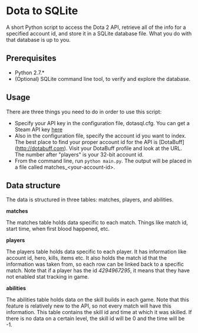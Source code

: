 Dota to SQLite
================================

A short Python script to access the Dota 2 API, retrieve all of the info for a
specified account id, and store it in a SQLite database file. What you do with
that database is up to you.

Prerequisites
-------------------------
* Python 2.7.*
* (Optional) SQLite command line tool, to verify and explore the database.

Usage
-------------------------
There are three things you need to do in order to use this script:

* Specify your API key in the configuration file, dotasql.cfg. You can get a
Steam API key [here](http://steamcommunity.com/dev/apikey)
* Also in the configuration file, specify the account id you want to index.
The best place to find your proper account id for the API is [DotaBuff]
(http://dotabuff.com). Visit your DotaBuff profile and look at the URL.
The number after "players" is your 32-bit account id.
* From the command line, run `python main.py`. The output will be placed in a
file called matches_\<your-account-id\>.

Data structure
-------------------------
The data is structured in three tables: matches, players, and abilities.

**matches**

The matches table holds data specific to each match. Things like match id,
start time, when first blood happened, etc.

**players**

The players table holds data specific to each player. It has information like
account id, hero, kills, items etc. It also holds the match id that the
information was taken from, so each row can be linked back to a specific
match. Note that if a player has the id *4294967295*, it means that they have
not enabled stat tracking in game.

**abilities**

The abilities table holds data on the skill builds in each game. Note that
this feature is relatively new to the API, so not every match will have this
information. This table contains the skill id and time at which it was
skilled. If there is no data on a certain level, the skill id will be 0 and
the time will be -1.
